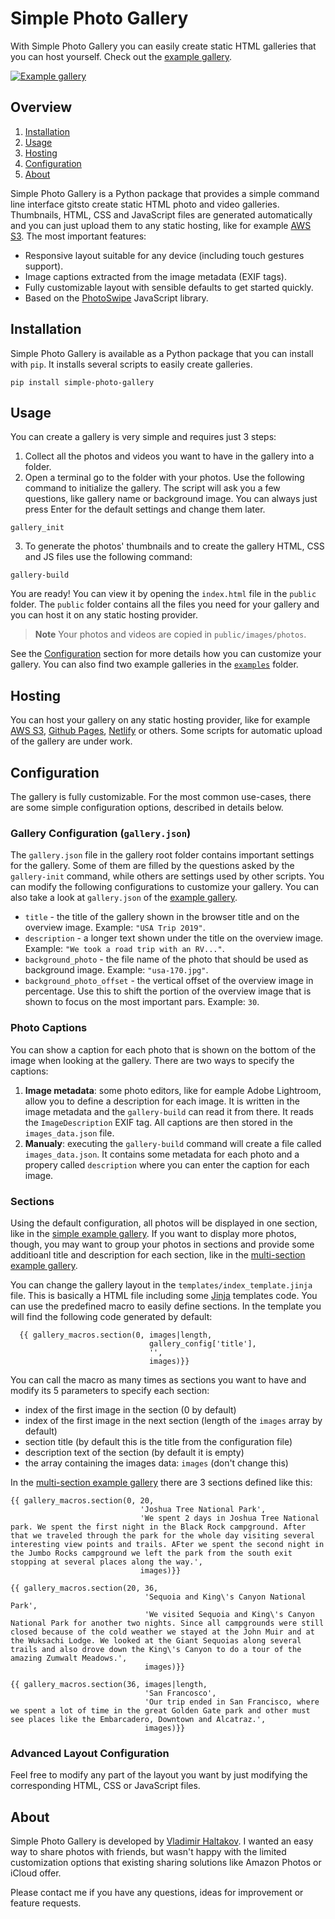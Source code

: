 # Simple Photo Gallery

With Simple Photo Gallery you can easily create static HTML galleries that you can host yourself. Check out the [example gallery](http://www.haltakov.net/gallery_usa_multi/CUPcTB5AcbutK3vyLQ26/).

[![Example gallery](https://github.com/haltakov/simple-photo-gallery/blob/create_readme/examples/screenshot_gallery_usa_multi.jpg?raw=true)](http://www.haltakov.net/gallery_usa_multi/CUPcTB5AcbutK3vyLQ26/)


## Overview

1. [Installation](#installation)
2. [Usage](#usage)
3. [Hosting](#hosting)
4. [Configuration](#configuration)
5. [About](#about)

Simple Photo Gallery is a Python package that provides a simple command line interface gitsto create static HTML photo and video galleries. Thumbnails, HTML, CSS and JavaScript files are generated automatically and you can just upload them to any static hosting, like for example [AWS S3](https://aws.amazon.com/s3/). The most important features:

* Responsive layout suitable for any device (including
touch gestures support).
* Image captions extracted from the image metadata (EXIF tags).
* Fully customizable layout with sensible defaults to get started quickly.
* Based on the [PhotoSwipe](https://photoswipe.com/) JavaScript library.

## Installation

Simple Photo Gallery is available as a Python package that you can install with `pip`. It installs several scripts to easily create galleries.
```
pip install simple-photo-gallery
```


## Usage

You can create a gallery is very simple and requires just 3 steps:

1. Collect all the photos and videos you want to have in the gallery into a folder.
2. Open a terminal go to the folder with your photos. Use the following command to initialize the gallery. The script will ask you a few questions, like gallery name or background image. You can always just press Enter for the default settings and change them later.
```
gallery_init
```

3. To generate the photos' thumbnails and to create the gallery HTML, CSS and JS files use the following command:
```
gallery-build
```

You are ready! You can view it by opening the `index.html` file in the `public` folder. The `public` folder contains all the files you need for your gallery and you can host it on any static hosting provider.

> **Note**
> Your photos and videos are copied in `public/images/photos`.

See the [Configuration](#configuration) section for more details how you can customize your gallery. You can also find two example galleries in the [`examples`](https://github.com/haltakov/simple-photo-gallery/tree/create_readme/examples) folder.


## Hosting

You can host your gallery on any static hosting provider, like for example [AWS S3](https://aws.amazon.com/s3/), [Github Pages](https://pages.github.com/), [Netlify](https://www.netlify.com/) or others. Some scripts for automatic upload of the gallery are under work.


## Configuration

The gallery is fully customizable. For the most common use-cases, there are some simple configuration options, described in details below.

### Gallery Configuration (`gallery.json`)

The `gallery.json` file in the gallery root folder contains important settings for the gallery. Some of them are filled by the questions asked by the `gallery-init` command, while others are settings used by other scripts. You can modify the following configurations to customize your gallery. You can also take a look at `gallery.json` of the [example gallery](https://github.com/haltakov/simple-photo-gallery/blob/create_readme/examples/gallery_usa_multi/gallery.json).

* `title` - the title of the gallery shown in the browser title and on the overview image. Example: `"USA Trip 2019"`.
* `description` - a longer text shown under the title on the overview image. Example: `"We took a road trip with an RV..."`.
* `background_photo` - the file name of the photo that should be used as background image. Example: `"usa-170.jpg"`.
* `background_photo_offset` - the vertical offset of the overview image in percentage. Use this to shift the portion of the overview image that is shown to focus on the most important pars. Example: `30`.


### Photo Captions

You can show a caption for each photo that is shown on the bottom of the image when looking at the gallery. There are two ways to specify the captions:

1. **Image metadata**: some photo editors, like for eample Adobe Lightroom, allow you to define a description for each image. It is written in the image metadata and the `gallery-build` can read it from there. It reads the `ImageDescription` EXIF tag. All captions are then stored in the `images_data.json` file.
2. **Manualy**: executing the `gallery-build` command will create a file called `images_data.json`. It contains some metadata for each photo and a propery called `description` where you can enter the caption for each image.


### Sections

Using the default configuration, all photos will be displayed in one section, like in the [simple example gallery](https://github.com/haltakov/simple-photo-gallery/tree/create_readme/examples/gallery_usa_simple). If you want to display more photos, though, you may want to group your photos in sections and provide some additioanl title and description for each section, like in the [multi-section example gallery](https://github.com/haltakov/simple-photo-gallery/tree/create_readme/examples/gallery_usa_multi).

You can change the gallery layout in the `templates/index_template.jinja` file. This is basically a HTML file including some [Jinja](https://www.palletsprojects.com/p/jinja/) templates code. You can use the predefined macro to easily define sections. In the template you will find the following code generated by default:

```
  {{ gallery_macros.section(0, images|length,
                               gallery_config['title'],
                               '',
                               images)}}
```
You can call the macro as many times as sections you want to have and modify its 5 parameters to specify each section:

* index of the first image in the section (0 by default)
* index of the first image in the next section (length of the `images` array by default)
* section title (by default this is the title from the configuration file)
* description text of the section (by default it is empty)
* the array containing the images data: `images` (don't change this)

In the [multi-section example gallery](https://github.com/haltakov/simple-photo-gallery/blob/create_readme/examples/gallery_usa_multi/templates/index_template.jinja) there are 3 sections defined like this:
```
{{ gallery_macros.section(0, 20,
                             'Joshua Tree National Park',
                             'We spent 2 days in Joshua Tree National park. We spent the first night in the Black Rock campground. After that we traveled through the park for the whole day visiting several interesting view points and trails. AFter we spent the second night in the Jumbo Rocks campground we left the park from the south exit stopping at several places along the way.',
                             images)}}
                             
{{ gallery_macros.section(20, 36,
                              'Sequoia and King\'s Canyon National Park',
                              'We visited Sequoia and King\'s Canyon National Park for another two nights. Since all campgrounds were still closed because of the cold weather we stayed at the John Muir and at the Wuksachi Lodge. We looked at the Giant Sequoias along several trails and also drove down the King\'s Canyon to do a tour of the amazing Zumwalt Meadows.',
                              images)}}
                              
{{ gallery_macros.section(36, images|length,
                              'San Francosco',
                              'Our trip ended in San Francisco, where we spent a lot of time in the great Golden Gate park and other must see places like the Embarcadero, Downtown and Alcatraz.',
                              images)}}
```

### Advanced Layout Configuration

Feel free to modify any part of the layout you want by just modifying the corresponding HTML, CSS or JavaScript files.


## About

Simple Photo Gallery is developed by [Vladimir Haltakov](www.haltakov.net). I wanted an easy way to share photos with friends, but wasn't happy with the limited customization options that existing sharing solutions like Amazon Photos or iCloud offer.

Please contact me if you have any questions, ideas for improvement or feature requests.